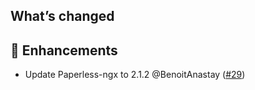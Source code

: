 ## What’s changed

## 🚀 Enhancements

- Update Paperless-ngx to 2.1.2 @BenoitAnastay ([#29](https://github.com/BenoitAnastay/paperless-home-assistant-addon/pull/29))
